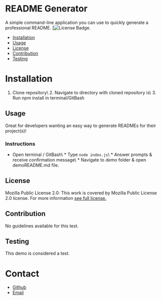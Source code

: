 # README Generator
A simple command-line application you can use to quickly generate a professional README.
[![License Badge](https://img.shields.io/badge/license-MPL%202.0-orange.svg).

* [Installation](#installation)
* [Usage](#usage)
* [License](#license) 
* [Contribution](#contribution)
* [Testing](#testing)
  
# Installation
1. Clone repository\ 2. Navigate to directory with cloned repository is\ 3. Run npm install in terminal/GitBash

## Usage
Great for developers wanting an easy way to generate READMEs for their project(s)!

### Instructions
* Open terminal / GitBash\ * Type `node index.js`\ * Answer prompts & receive confirmation message\ * Navigate to _demo_ folder & open demoREADME.md file.

## License
Mozilla Public License 2.0:
This work is covered by Mozilla Public License 2.0 license.
For more information [see full license.](https://opensource.org/licenses/MPL-2.0)

## Contribution
No guidelines available for this test.

## Testing
This demo is considered a test.

# Contact
* [Github](https://github.com/MissNG-Git)
* [Email](mailto:test@nonymous.com)
